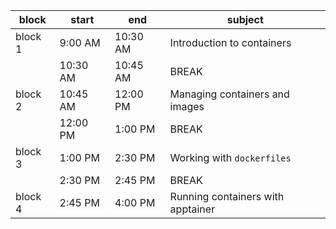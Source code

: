 | block   	| start    	| end      	| subject                                     	|
|---------	|----------	|----------	|---------------------------------------------	|
| block 1 	| 9:00 AM  	| 10:30 AM 	| Introduction to containers                   	|
|         	| 10:30 AM 	| 10:45 AM 	| BREAK                                       	|
| block 2 	| 10:45 AM 	| 12:00 PM 	| Managing containers and images              	|
|         	| 12:00 PM 	| 1:00 PM  	| BREAK                                       	|
| block 3 	| 1:00 PM  	| 2:30 PM  	| Working with `dockerfiles`                  	|
|         	| 2:30 PM  	| 2:45 PM  	| BREAK                                       	|
| block 4 	| 2:45 PM  	| 4:00 PM  	| Running containers with apptainer         	|
